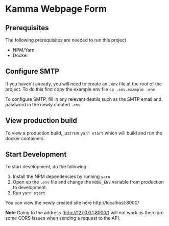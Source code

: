 # Kamma Webpage Form

## Prerequisites

The following prerequisites are needed to run this project

- NPM/Yarn
- Docker

## Configure SMTP

If you haven't already, you will need to create an `.env` file at the root of the project. To do this first copy the example env file
`cp .env.example .env`

To configure SMTP, fill in any relevant deatils such as the SMTP email and password in the newly created `.env`

## View production build

To view a production build, just run `yarn start` which will build and run the docker containers.

## Start Development

To start development, do the following:

1. Install the NPM dependencies by running `yarn`
2. Open up the `.env` file and change the `NODE_ENV` variable from production to development.
3. Run `yarn start`

You can view the newly created site here http://localhost:8000/

**Note**
Going to the address (http://127.0.0.1:8000/) will not work as there are some CORS issues when sending a request to the API.
